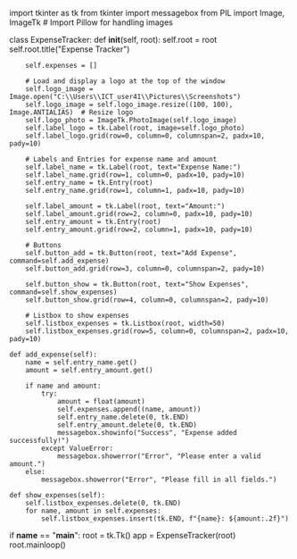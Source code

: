 import tkinter as tk
from tkinter import messagebox
from PIL import Image, ImageTk  # Import Pillow for handling images

class ExpenseTracker:
    def __init__(self, root):
        self.root = root
        self.root.title("Expense Tracker")

        self.expenses = []

        # Load and display a logo at the top of the window
        self.logo_image = Image.open("C:\\Users\\ICT_user41\\Pictures\\Screenshots") 
        self.logo_image = self.logo_image.resize((100, 100), Image.ANTIALIAS)  # Resize logo
        self.logo_photo = ImageTk.PhotoImage(self.logo_image)
        self.label_logo = tk.Label(root, image=self.logo_photo)
        self.label_logo.grid(row=0, column=0, columnspan=2, padx=10, pady=10)

        # Labels and Entries for expense name and amount
        self.label_name = tk.Label(root, text="Expense Name:")
        self.label_name.grid(row=1, column=0, padx=10, pady=10)
        self.entry_name = tk.Entry(root)
        self.entry_name.grid(row=1, column=1, padx=10, pady=10)

        self.label_amount = tk.Label(root, text="Amount:")
        self.label_amount.grid(row=2, column=0, padx=10, pady=10)
        self.entry_amount = tk.Entry(root)
        self.entry_amount.grid(row=2, column=1, padx=10, pady=10)

        # Buttons
        self.button_add = tk.Button(root, text="Add Expense", command=self.add_expense)
        self.button_add.grid(row=3, column=0, columnspan=2, pady=10)

        self.button_show = tk.Button(root, text="Show Expenses", command=self.show_expenses)
        self.button_show.grid(row=4, column=0, columnspan=2, pady=10)

        # Listbox to show expenses
        self.listbox_expenses = tk.Listbox(root, width=50)
        self.listbox_expenses.grid(row=5, column=0, columnspan=2, padx=10, pady=10)

    def add_expense(self):
        name = self.entry_name.get()
        amount = self.entry_amount.get()

        if name and amount:
            try:
                amount = float(amount)
                self.expenses.append((name, amount))
                self.entry_name.delete(0, tk.END)
                self.entry_amount.delete(0, tk.END)
                messagebox.showinfo("Success", "Expense added successfully!")
            except ValueError:
                messagebox.showerror("Error", "Please enter a valid amount.")
        else:
            messagebox.showerror("Error", "Please fill in all fields.")

    def show_expenses(self):
        self.listbox_expenses.delete(0, tk.END)
        for name, amount in self.expenses:
            self.listbox_expenses.insert(tk.END, f"{name}: ${amount:.2f}")

if __name__ == "__main__":
    root = tk.Tk()
    app = ExpenseTracker(root)
    root.mainloop()

